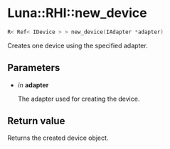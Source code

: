 # Luna::RHI::new_device

```c++
R< Ref< IDevice > > new_device(IAdapter *adapter)
```

Creates one device using the specified adapter. 



## Parameters
* *in* **adapter**

    The adapter used for creating the device. 

## Return value
Returns the created device object. 

